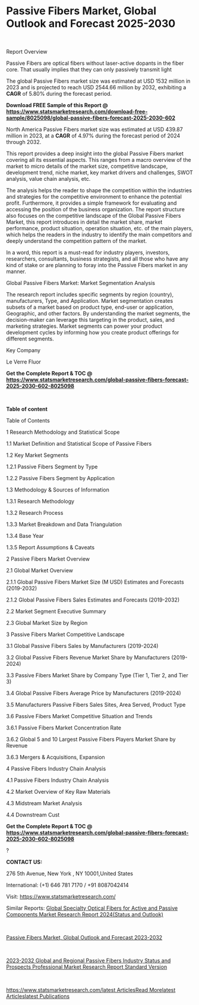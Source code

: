 <h1>Passive Fibers Market, Global Outlook and Forecast 2025-2030</h1><br/><p>Report Overview</p>
 
 
 
 <p>Passive Fibers are optical fibers without laser-active dopants in the fiber core. That usually implies that they can only passively transmit light</p>
 
 
 
 <p>The global Passive Fibers market size was estimated at USD 1532 million in 2023 and is projected to reach USD 2544.66 million by 2032, exhibiting a <strong>CAGR</strong> of 5.80% during the forecast period.</p>
 
 
 
 <p><strong>Download FREE Sample of this Report @ <a href="https://www.statsmarketresearch.com/download-free-sample/8025098/global-passive-fibers-forecast-2025-2030-602">https://www.statsmarketresearch.com/download-free-sample/8025098/global-passive-fibers-forecast-2025-2030-602</a></strong></p>
 
 
 
 <p>North America Passive Fibers market size was estimated at USD 439.87 million in 2023, at a <strong>CAGR</strong> of 4.97% during the forecast period of 2024 through 2032.</p>
 
 
 
 <p>This report provides a deep insight into the global Passive Fibers market covering all its essential aspects. This ranges from a macro overview of the market to micro details of the market size, competitive landscape, development trend, niche market, key market drivers and challenges, SWOT analysis, value chain analysis, etc.</p>
 
 
 
 <p>The analysis helps the reader to shape the competition within the industries and strategies for the competitive environment to enhance the potential profit. Furthermore, it provides a simple framework for evaluating and accessing the position of the business organization. The report structure also focuses on the competitive landscape of the Global Passive Fibers Market, this report introduces in detail the market share, market performance, product situation, operation situation, etc. of the main players, which helps the readers in the industry to identify the main competitors and deeply understand the competition pattern of the market.</p>
 
 
 
 <p>In a word, this report is a must-read for industry players, investors, researchers, consultants, business strategists, and all those who have any kind of stake or are planning to foray into the Passive Fibers market in any manner.</p>
 
 
 
 <p>Global Passive Fibers Market: Market Segmentation Analysis</p>
 
 
 
 <p>The research report includes specific segments by region (country), manufacturers, Type, and Application. Market segmentation creates subsets of a market based on product type, end-user or application, Geographic, and other factors. By understanding the market segments, the decision-maker can leverage this targeting in the product, sales, and marketing strategies. Market segments can power your product development cycles by informing how you create product offerings for different segments.</p>
 
 
 
 <p>Key Company</p>
 
 
 
 <p>Le Verre Fluor</p>
 
 
 
 <div><b>Get the Complete Report & TOC @ <a href="https://www.statsmarketresearch.com/global-passive-fibers-forecast-2025-2030-602-8025098">https://www.statsmarketresearch.com/global-passive-fibers-forecast-2025-2030-602-8025098</a></b></div>
 
 
 
 <p><br />
 
 <b>Table of content</b></p>
 
 
 
 <p>Table of Contents<br />
 
 1 Research Methodology and Statistical Scope<br />
 
 1.1 Market Definition and Statistical Scope of Passive Fibers<br />
 
 1.2 Key Market Segments<br />
 
 1.2.1 Passive Fibers Segment by Type<br />
 
 1.2.2 Passive Fibers Segment by Application<br />
 
 1.3 Methodology & Sources of Information<br />
 
 1.3.1 Research Methodology<br />
 
 1.3.2 Research Process<br />
 
 1.3.3 Market Breakdown and Data Triangulation<br />
 
 1.3.4 Base Year<br />
 
 1.3.5 Report Assumptions & Caveats<br />
 
 2 Passive Fibers Market Overview<br />
 
 2.1 Global Market Overview<br />
 
 2.1.1 Global Passive Fibers Market Size (M USD) Estimates and Forecasts (2019-2032)<br />
 
 2.1.2 Global Passive Fibers Sales Estimates and Forecasts (2019-2032)<br />
 
 2.2 Market Segment Executive Summary<br />
 
 2.3 Global Market Size by Region<br />
 
 3 Passive Fibers Market Competitive Landscape<br />
 
 3.1 Global Passive Fibers Sales by Manufacturers (2019-2024)<br />
 
 3.2 Global Passive Fibers Revenue Market Share by Manufacturers (2019-2024)<br />
 
 3.3 Passive Fibers Market Share by Company Type (Tier 1, Tier 2, and Tier 3)<br />
 
 3.4 Global Passive Fibers Average Price by Manufacturers (2019-2024)<br />
 
 3.5 Manufacturers Passive Fibers Sales Sites, Area Served, Product Type<br />
 
 3.6 Passive Fibers Market Competitive Situation and Trends<br />
 
 3.6.1 Passive Fibers Market Concentration Rate<br />
 
 3.6.2 Global 5 and 10 Largest Passive Fibers Players Market Share by Revenue<br />
 
 3.6.3 Mergers & Acquisitions, Expansion<br />
 
 4 Passive Fibers Industry Chain Analysis<br />
 
 4.1 Passive Fibers Industry Chain Analysis<br />
 
 4.2 Market Overview of Key Raw Materials<br />
 
 4.3 Midstream Market Analysis<br />
 
 4.4 Downstream Cust</p>
 
 
 
 <div><b>Get the Complete Report & TOC @ <a href="https://www.statsmarketresearch.com/global-passive-fibers-forecast-2025-2030-602-8025098">https://www.statsmarketresearch.com/global-passive-fibers-forecast-2025-2030-602-8025098</a></b></div>
 
 
 
 <p>? </p>
 
 
 
 <p><b>CONTACT US:</b><br />
 
 276 5th Avenue, New York , NY 10001,United States<br />
 
 International: (+1) 646 781 7170 / +91 8087042414<br />
 
 Visit: <a href="https://www.statsmarketresearch.com/">https://www.statsmarketresearch.com/</a><br />
 
 Similar Reports: <a href="https://www.statsmarketresearch.com/global-passive-fibers-forecast-2025-2030-602-8025098">Global Specialty Optical Fibers for Active and Passive Components Market Research Report 2024(Status and Outlook)</a><br />
 
 <br />
 
 <a href="https://www.statsmarketresearch.com/global-passive-fibers-forecast-2025-2030-602-8025098">Passive Fibers Market, Global Outlook and Forecast 2023-2032</a><br />
 
 <br />
 
 <a href="https://www.statsmarketresearch.com/global-passive-fibers-forecast-2025-2030-602-8025098">2023-2032 Global and Regional Passive Fibers Industry Status and Prospects Professional Market Research Report Standard Version</a><br />
 
 <br />
 
 <a href="https://gyeongbokgung.com">https://www.statsmarketresearch.com/</a><a href="https://hallyeomaritime.com">latest Articles</a><a href="https://jingwansa.com">Read More</a><a href="https://nguoiviet.jp/">latest Articles</a><a href="https://www.intelmarketresearch.com/">latest Publications</a></p>